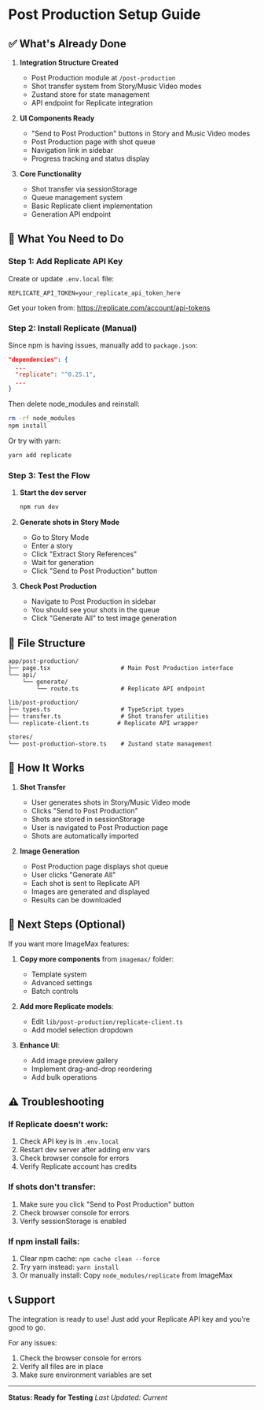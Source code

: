 # Post Production Setup Guide

## ✅ What's Already Done

1. **Integration Structure Created**
   - Post Production module at `/post-production`
   - Shot transfer system from Story/Music Video modes
   - Zustand store for state management
   - API endpoint for Replicate integration

2. **UI Components Ready**
   - "Send to Post Production" buttons in Story and Music Video modes
   - Post Production page with shot queue
   - Navigation link in sidebar
   - Progress tracking and status display

3. **Core Functionality**
   - Shot transfer via sessionStorage
   - Queue management system
   - Basic Replicate client implementation
   - Generation API endpoint

## 🔧 What You Need to Do

### Step 1: Add Replicate API Key
Create or update `.env.local` file:
```env
REPLICATE_API_TOKEN=your_replicate_api_token_here
```

Get your token from: https://replicate.com/account/api-tokens

### Step 2: Install Replicate (Manual)
Since npm is having issues, manually add to `package.json`:
```json
"dependencies": {
  ...
  "replicate": "^0.25.1",
  ...
}
```

Then delete node_modules and reinstall:
```bash
rm -rf node_modules
npm install
```

Or try with yarn:
```bash
yarn add replicate
```

### Step 3: Test the Flow

1. **Start the dev server**
   ```bash
   npm run dev
   ```

2. **Generate shots in Story Mode**
   - Go to Story Mode
   - Enter a story
   - Click "Extract Story References"
   - Wait for generation
   - Click "Send to Post Production" button

3. **Check Post Production**
   - Navigate to Post Production in sidebar
   - You should see your shots in the queue
   - Click "Generate All" to test image generation

## 📁 File Structure

```
app/post-production/
├── page.tsx                    # Main Post Production interface
└── api/
    └── generate/
        └── route.ts            # Replicate API endpoint

lib/post-production/
├── types.ts                    # TypeScript types
├── transfer.ts                 # Shot transfer utilities
└── replicate-client.ts        # Replicate API wrapper

stores/
└── post-production-store.ts    # Zustand state management
```

## 🎯 How It Works

1. **Shot Transfer**
   - User generates shots in Story/Music Video mode
   - Clicks "Send to Post Production"
   - Shots are stored in sessionStorage
   - User is navigated to Post Production page
   - Shots are automatically imported

2. **Image Generation**
   - Post Production page displays shot queue
   - User clicks "Generate All"
   - Each shot is sent to Replicate API
   - Images are generated and displayed
   - Results can be downloaded

## 🚀 Next Steps (Optional)

If you want more ImageMax features:

1. **Copy more components** from `imagemax/` folder:
   - Template system
   - Advanced settings
   - Batch controls

2. **Add more Replicate models**:
   - Edit `lib/post-production/replicate-client.ts`
   - Add model selection dropdown

3. **Enhance UI**:
   - Add image preview gallery
   - Implement drag-and-drop reordering
   - Add bulk operations

## ⚠️ Troubleshooting

### If Replicate doesn't work:
1. Check API key is in `.env.local`
2. Restart dev server after adding env vars
3. Check browser console for errors
4. Verify Replicate account has credits

### If shots don't transfer:
1. Make sure you click "Send to Post Production" button
2. Check browser console for errors
3. Verify sessionStorage is enabled

### If npm install fails:
1. Clear npm cache: `npm cache clean --force`
2. Try yarn instead: `yarn install`
3. Or manually install: Copy `node_modules/replicate` from ImageMax

## 📞 Support

The integration is ready to use! Just add your Replicate API key and you're good to go.

For any issues:
1. Check the browser console for errors
2. Verify all files are in place
3. Make sure environment variables are set

---

**Status: Ready for Testing**
*Last Updated: Current*
